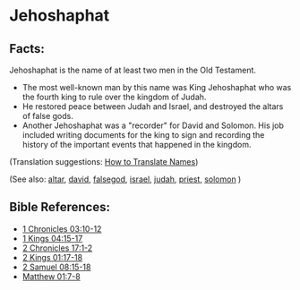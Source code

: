 # Jehoshaphat #

## Facts: ##

Jehoshaphat is the name of at least two men in the Old Testament.

* The most well-known man by this name was King Jehoshaphat who was the fourth king to rule over the kingdom of Judah.
* He restored peace between Judah and Israel, and destroyed the altars of false gods.
* Another Jehoshaphat was a "recorder" for David and Solomon. His job included writing documents for the king to sign and recording the history of the important events that happened in the kingdom.

(Translation suggestions: [How to Translate Names](https://git.door43.org/Door43/en-ta-translate-vol1/src/master/content/translate_names.md))

(See also: [altar](../other/altar.md), [david](../other/david.md), [falsegod](../kt/falsegod.md), [israel](../other/israel.md), [judah](../other/judah.md), [priest](../kt/priest.md), [solomon](../other/solomon.md) )

## Bible References: ##

* [1 Chronicles 03:10-12](https://door43.org/en/bible/notes/1ch/03/10)
* [1 Kings 04:15-17](https://door43.org/en/bible/notes/1ki/04/15)
* [2 Chronicles 17:1-2](https://door43.org/en/bible/notes/2ch/17/01)
* [2 Kings 01:17-18](https://door43.org/en/bible/notes/2ki/01/17)
* [2 Samuel 08:15-18](https://door43.org/en/bible/notes/2sa/08/15)
* [Matthew 01:7-8](https://door43.org/en/bible/notes/mat/01/07)

